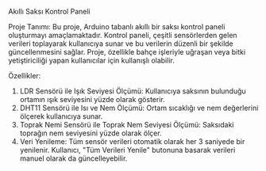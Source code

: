 Akıllı Saksı Kontrol Paneli

Proje Tanımı:
Bu proje, Arduino tabanlı akıllı bir saksı kontrol paneli oluşturmayı amaçlamaktadır. Kontrol paneli, çeşitli sensörlerden gelen verileri toplayarak kullanıcıya sunar ve bu verilerin düzenli bir şekilde güncellenmesini sağlar. Proje, özellikle bahçe işleriyle uğraşan veya bitki yetiştiriciliği yapan kullanıcılar için kullanışlı olabilir.

Özellikler:
1. LDR Sensörü ile Işık Seviyesi Ölçümü: Kullanıcıya saksının bulunduğu ortamın ışık seviyesini yüzde olarak gösterir.
2. DHT11 Sensörü ile Isı ve Nem Ölçümü: Ortam sıcaklığı ve nem değerlerini ölçerek kullanıcıya sunar.
3. Toprak Nemi Sensörü ile Toprak Nem Seviyesi Ölçümü: Saksıdaki toprağın nem seviyesini yüzde olarak ölçer.
4. Veri Yenileme: Tüm sensör verileri otomatik olarak her 3 saniyede bir yenilenir. Kullanıcı, "Tüm Verileri Yenile" butonuna basarak verileri manuel olarak da güncelleyebilir.
